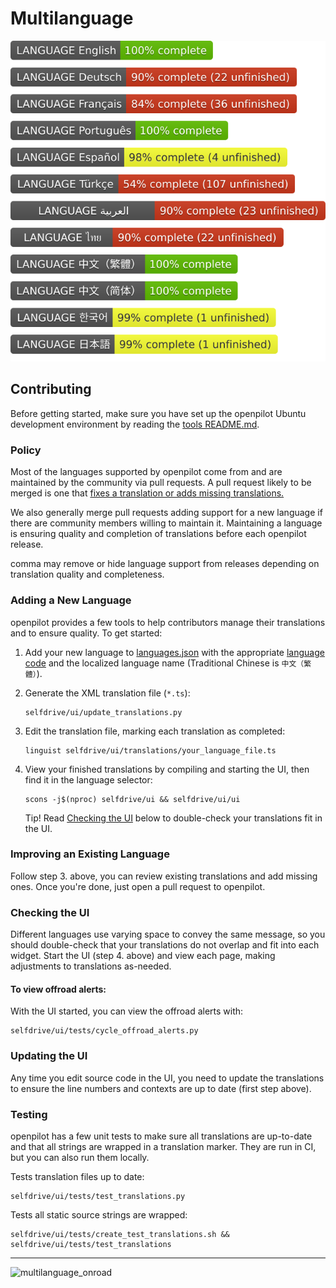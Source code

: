 # Multilanguage

[![languages](https://raw.githubusercontent.com/commaai/openpilot/badges/translation_badge.svg)](#)

## Contributing

Before getting started, make sure you have set up the openpilot Ubuntu development environment by reading the [tools README.md](/tools/README.md).

### Policy

Most of the languages supported by openpilot come from and are maintained by the community via pull requests. A pull request likely to be merged is one that [fixes a translation or adds missing translations.](https://github.com/commaai/openpilot/blob/master/selfdrive/ui/translations/README.md#improving-an-existing-language)

We also generally merge pull requests adding support for a new language if there are community members willing to maintain it. Maintaining a language is ensuring quality and completion of translations before each openpilot release.

comma may remove or hide language support from releases depending on translation quality and completeness.

### Adding a New Language

openpilot provides a few tools to help contributors manage their translations and to ensure quality. To get started:

1. Add your new language to [languages.json](/selfdrive/ui/translations/languages.json) with the appropriate [language code](https://en.wikipedia.org/wiki/List_of_ISO_639-1_codes) and the localized language name (Traditional Chinese is `中文（繁體）`).
2. Generate the XML translation file (`*.ts`):
   ```shell
   selfdrive/ui/update_translations.py
   ```
3. Edit the translation file, marking each translation as completed:
   ```shell
   linguist selfdrive/ui/translations/your_language_file.ts
   ```
4. View your finished translations by compiling and starting the UI, then find it in the language selector:
   ```shell
   scons -j$(nproc) selfdrive/ui && selfdrive/ui/ui
   ```

   Tip! Read [Checking the UI](#checking-the-ui) below to double-check your translations fit in the UI.

### Improving an Existing Language

Follow step 3. above, you can review existing translations and add missing ones. Once you're done, just open a pull request to openpilot.

### Checking the UI
Different languages use varying space to convey the same message, so you should double-check that your translations do not overlap and fit into each widget. Start the UI (step 4. above) and view each page, making adjustments to translations as-needed.

#### To view offroad alerts:

With the UI started, you can view the offroad alerts with:
```shell
selfdrive/ui/tests/cycle_offroad_alerts.py
```

### Updating the UI

Any time you edit source code in the UI, you need to update the translations to ensure the line numbers and contexts are up to date (first step above).

### Testing

openpilot has a few unit tests to make sure all translations are up-to-date and that all strings are wrapped in a translation marker. They are run in CI, but you can also run them locally.

Tests translation files up to date:

```shell
selfdrive/ui/tests/test_translations.py
```

Tests all static source strings are wrapped:

```shell
selfdrive/ui/tests/create_test_translations.sh && selfdrive/ui/tests/test_translations
```

---
![multilanguage_onroad](https://user-images.githubusercontent.com/25857203/178912800-2c798af8-78e3-498e-9e19-35906e0bafff.png)
